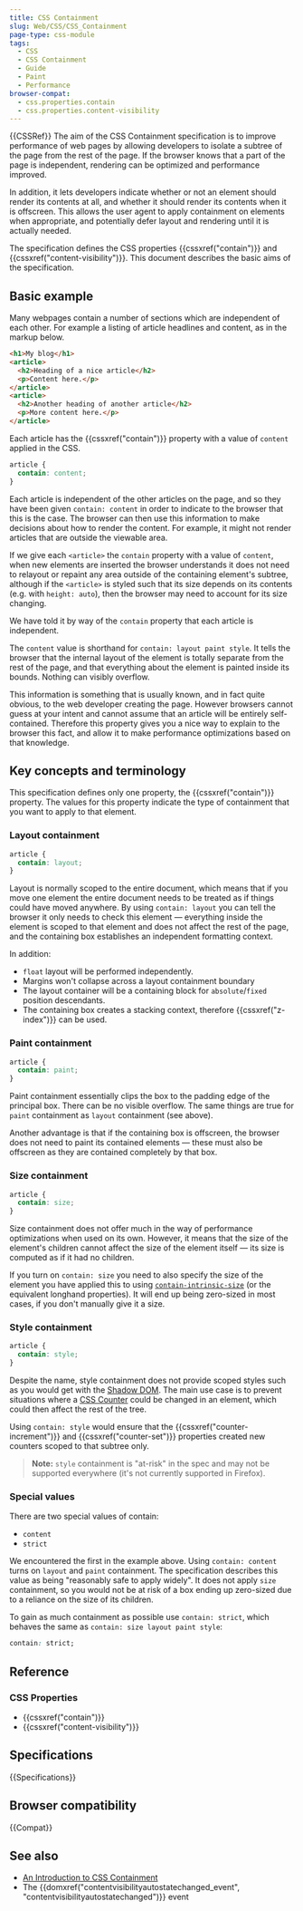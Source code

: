 ```yaml
---
title: CSS Containment
slug: Web/CSS/CSS_Containment
page-type: css-module
tags:
  - CSS
  - CSS Containment
  - Guide
  - Paint
  - Performance
browser-compat:
  - css.properties.contain
  - css.properties.content-visibility
---
```


{{CSSRef}}
The aim of the CSS Containment specification is to improve performance of web pages by allowing developers to isolate a subtree of the page from the rest of the page. If the browser knows that a part of the page is independent, rendering can be optimized and performance improved.

In addition, it lets developers indicate whether or not an element should render its contents at all, and whether it should render its contents when it is offscreen.
This allows the user agent to apply containment on elements when appropriate, and potentially defer layout and rendering until it is actually needed.

The specification defines the CSS properties {{cssxref("contain")}} and {{cssxref("content-visibility")}}.
This document describes the basic aims of the specification.

## Basic example

Many webpages contain a number of sections which are independent of each other. For example a listing of article headlines and content, as in the markup below.

```html
<h1>My blog</h1>
<article>
  <h2>Heading of a nice article</h2>
  <p>Content here.</p>
</article>
<article>
  <h2>Another heading of another article</h2>
  <p>More content here.</p>
</article>
```

Each article has the {{cssxref("contain")}} property with a value of `content` applied in the CSS.

```css
article {
  contain: content;
}
```

Each article is independent of the other articles on the page, and so they have been given `contain: content` in order to indicate to the browser that this is the case. The browser can then use this information to make decisions about how to render the content. For example, it might not render articles that are outside the viewable area.

If we give each `<article>` the `contain` property with a value of `content`, when new elements are inserted the browser understands it does not need to relayout or repaint any area outside of the containing element's subtree, although if the `<article>` is styled such that its size depends on its contents (e.g. with `height: auto`), then the browser may need to account for its size changing.

We have told it by way of the `contain` property that each article is independent.

The `content` value is shorthand for `contain: layout paint style`. It tells the browser that the internal layout of the element is totally separate from the rest of the page, and that everything about the element is painted inside its bounds. Nothing can visibly overflow.

This information is something that is usually known, and in fact quite obvious, to the web developer creating the page. However browsers cannot guess at your intent and cannot assume that an article will be entirely self-contained. Therefore this property gives you a nice way to explain to the browser this fact, and allow it to make performance optimizations based on that knowledge.

## Key concepts and terminology

This specification defines only one property, the {{cssxref("contain")}} property. The values for this property indicate the type of containment that you want to apply to that element.

### Layout containment

```css
article {
  contain: layout;
}
```

Layout is normally scoped to the entire document, which means that if you move one element the entire document needs to be treated as if things could have moved anywhere. By using `contain: layout` you can tell the browser it only needs to check this element — everything inside the element is scoped to that element and does not affect the rest of the page, and the containing box establishes an independent formatting context.

In addition:

- `float` layout will be performed independently.
- Margins won't collapse across a layout containment boundary
- The layout container will be a containing block for `absolute`/`fixed` position descendants.
- The containing box creates a stacking context, therefore {{cssxref("z-index")}} can be used.

### Paint containment

```css
article {
  contain: paint;
}
```

Paint containment essentially clips the box to the padding edge of the principal box. There can be no visible overflow. The same things are true for `paint` containment as `layout` containment (see above).

Another advantage is that if the containing box is offscreen, the browser does not need to paint its contained elements — these must also be offscreen as they are contained completely by that box.

### Size containment

```css
article {
  contain: size;
}
```

Size containment does not offer much in the way of performance optimizations when used on its own. However, it means that the size of the element's children cannot affect the size of the element itself — its size is computed as if it had no children.

If you turn on `contain: size` you need to also specify the size of the element you have applied this to using [`contain-intrinsic-size`](/en-US/docs/Web/CSS/contain-intrinsic-size) (or the equivalent longhand properties).
It will end up being zero-sized in most cases, if you don't manually give it a size.

### Style containment

```css
article {
  contain: style;
}
```

Despite the name, style containment does not provide scoped styles such as you would get with the [Shadow DOM](/en-US/docs/Web/Web_Components/Using_shadow_DOM). The main use case is to prevent situations where a [CSS Counter](/en-US/docs/Web/CSS/CSS_Counter_Styles/Using_CSS_counters) could be changed in an element, which could then affect the rest of the tree.

Using `contain: style` would ensure that the {{cssxref("counter-increment")}} and {{cssxref("counter-set")}} properties created new counters scoped to that subtree only.

> **Note:** `style` containment is "at-risk" in the spec and may not be supported everywhere (it's not currently supported in Firefox).

### Special values

There are two special values of contain:

- `content`
- `strict`

We encountered the first in the example above. Using `contain: content` turns on `layout` and `paint` containment. The specification describes this value as being "reasonably safe to apply widely". It does not apply `size` containment, so you would not be at risk of a box ending up zero-sized due to a reliance on the size of its children.

To gain as much containment as possible use `contain: strict`, which behaves the same as `contain: size layout paint style`:

```css
contain: strict;
```

## Reference

### CSS Properties

- {{cssxref("contain")}}
- {{cssxref("content-visibility")}}

## Specifications

{{Specifications}}

## Browser compatibility

{{Compat}}

## See also

- [An Introduction to CSS Containment](https://blogs.igalia.com/mrego/2019/01/11/an-introduction-to-css-containment/)
- The {{domxref("contentvisibilityautostatechanged_event", "contentvisibilityautostatechanged")}} event
